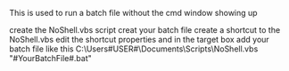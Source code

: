 This is used to run a batch file without the cmd window showing up

create the NoShell.vbs script
creat your batch file
create a shortcut to the NoShell.vbs
edit the shortcut properties and in the target box add your batch file like this
C:\Users\#USER#\Documents\Scripts\NoShell.vbs "#YourBatchFile#.bat"
